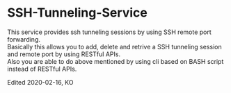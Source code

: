 # SSH-Tunneling-Service
This service provides ssh tunneling sessions by using SSH remote port forwarding.\
Basically this allows you to add, delete and retrive a SSH tunneling session and remote port by using RESTful APIs.\
Also you are able to do above mentioned by using cli based on BASH script instead of RESTful APIs.

Edited 2020-02-16, KO


